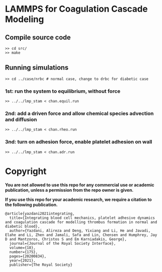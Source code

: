 # LAMMPS for Coagulation Cascade Modeling
## Compile source code
```
>> cd src/
>> make
```
## Running simulations
```
>> cd ../case/nrbc # normal case, change to drbc for diabetic case
```
### 1st: run the system to equilibrium, without force
```
>> ../../lmp_stam < chan.equil.run
```
### 2nd: add a driven force and allow chemical species advection and diffusion
```
>> ../../lmp_stam < chan.rheo.run
```
### 3nd: turn on adhesion force, enable platelet adhesion on wall
```
>> ../../lmp_stam < chan.adr.run
```

# Copyright

**You are not allowed to use this repo for any commercial use or academic
publication, unless a permission from the repo owner is given.**


**If you use this repo for your academic research, we require a citation to the following publication.**
```
@article{yazdani2021integrating,
  title={Integrating blood cell mechanics, platelet adhesive dynamics and coagulation cascade for modelling thrombus formation in normal and diabetic blood},
  author={Yazdani, Alireza and Deng, Yixiang and Li, He and Javadi, Elahe and Li, Zhen and Jamali, Safa and Lin, Chensen and Humphrey, Jay D and Mantzoros, Christos S and Em Karniadakis, George},
  journal={Journal of the Royal Society Interface},
  volume={18},
  number={175},
  pages={20200834},
  year={2021},
  publisher={The Royal Society}
```
